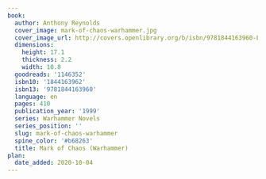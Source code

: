 ```yaml
---
book:
  author: Anthony Reynolds
  cover_image: mark-of-chaos-warhammer.jpg
  cover_image_url: http://covers.openlibrary.org/b/isbn/9781844163960-L.jpg
  dimensions:
    height: 17.1
    thickness: 2.2
    width: 10.8
  goodreads: '1146352'
  isbn10: '1844163962'
  isbn13: '9781844163960'
  language: en
  pages: 410
  publication_year: '1999'
  series: Warhammer Novels
  series_position: ''
  slug: mark-of-chaos-warhammer
  spine_color: '#b68263'
  title: Mark of Chaos (Warhammer)
plan:
  date_added: 2020-10-04
---
```

